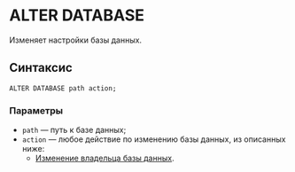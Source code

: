 # ALTER DATABASE

Изменяет настройки базы данных.

## Синтаксис

```yql
ALTER DATABASE path action;
```

### Параметры

* `path` — путь к базе данных;
* `action` — любое действие по изменению базы данных, из описанных ниже:
  * [Изменение владельца базы данных](owner.md).
